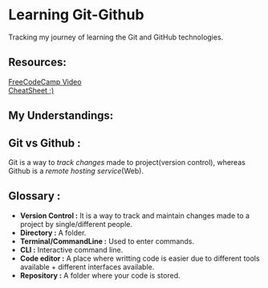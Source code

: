 # **Learning Git-Github**
Tracking my journey of learning the Git and GitHub technologies.

**Resources:**
----------

[FreeCodeCamp Video](https://youtu.be/RGOj5yH7evk)   
[CheatSheet ;)](https://education.github.com/git-cheat-sheet-education.pdf)

**My Understandings:**
----------------------

## Git vs Github :

Git is a way to *track changes* made to project(version control), whereas Github is a *remote hosting service*(Web).

## Glossary :

* **Version Control :** It is a way to track and maintain changes made to a project by single/different people.
* **Directory :**  A folder.
* **Terminal/CommandLine :** Used to enter commands.
* **CLI :** Interactive command line.
* **Code editor :** A place where writting code is easier due to different tools available + different interfaces available.
* **Repository :** A folder where your code is stored.

